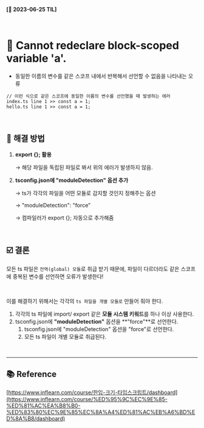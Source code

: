 **[📆 2023-06-25 TIL]**

<br/>

# 📍 Cannot redeclare block-scoped variable 'a'.

- 동일한 이름의 변수를 같은 스코프 내에서 반복해서 선언할 수 없음을 나타내는 오류

```tsx
// 이런 식으로 같은 스코프에 동일한 이름의 변수를 선언했을 때 발생하는 에러
index.ts line 1 >> const a = 1;
hello.ts line 1 >> const a = 1;
```

<br />

## 📍 해결 방법

1. **export {}; 활용**
    
    → 해당 파일을 독립된 파일로 봐서 위의 에러가 발생하지 않음.
    
2. **tsconfig.json에 "moduleDetection" 옵션 추가**
    
    → ts가 각각의 파일을 어떤 모듈로 감지할 것인지 정해주는 옵션
    
    → "moduleDetection": "force”
    
    → 컴파일러가 export {}; 자동으로 추가해줌
    

<br />

## ☑️ 결론

모든 ts 파일은 `전역(global) 모듈`로 취급 받기 때문에, 파일이 다르더라도 같은 스코프에 중복된 변수를 선언하면 오류가 발생한다!

<br />

이를 해결하기 위해서는 각각의 `ts 파일을 개별 모듈로` 만들어 줘야 한다.

1. 각각의 ts 파일에 import/ export 같은 **모듈 시스템 키워드**를 하나 이상 사용한다.
2. tsconfig.json에 **"moduleDetection"** 옵션을 **"force"**로 선언한다.
    1. tsconfig.json에 "moduleDetection" 옵션을 "force"로 선언한다.
    2. 모든 ts 파일이 개별 모듈로 취급된다.

<br />

<hr/>

## 📚 Reference

[https://www.inflearn.com/course/한입-크기-타입스크립트/dashboard](https://www.inflearn.com/course/%ED%95%9C%EC%9E%85-%ED%81%AC%EA%B8%B0-%ED%83%80%EC%9E%85%EC%8A%A4%ED%81%AC%EB%A6%BD%ED%8A%B8/dashboard)